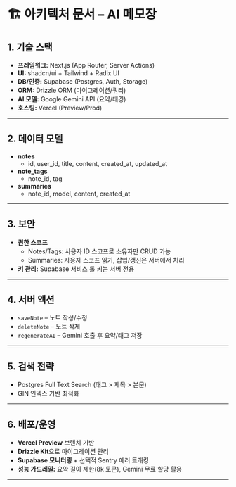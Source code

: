 # 🏗️ 아키텍처 문서 – AI 메모장

## 1. 기술 스택

-   **프레임워크:** Next.js (App Router, Server Actions)
-   **UI:** shadcn/ui + Tailwind + Radix UI
-   **DB/인증:** Supabase (Postgres, Auth, Storage)
-   **ORM:** Drizzle ORM (마이그레이션/쿼리)
-   **AI 모델:** Google Gemini API (요약/태깅)
-   **호스팅:** Vercel (Preview/Prod)

---

## 2. 데이터 모델

-   **notes**
    -   id, user_id, title, content, created_at, updated_at
-   **note_tags**
    -   note_id, tag
-   **summaries**
    -   note_id, model, content, created_at

---

## 3. 보안

-   **권한 스코프**
    -   Notes/Tags: 사용자 ID 스코프로 소유자만 CRUD 가능
    -   Summaries: 사용자 스코프 읽기, 삽입/갱신은 서버에서 처리
-   **키 관리:** Supabase 서비스 롤 키는 서버 전용

---

## 4. 서버 액션

-   `saveNote` – 노트 작성/수정
-   `deleteNote` – 노트 삭제
-   `regenerateAI` – Gemini 호출 후 요약/태그 저장

---

## 5. 검색 전략

-   Postgres Full Text Search (태그 > 제목 > 본문)
-   GIN 인덱스 기반 최적화

---

## 6. 배포/운영

-   **Vercel Preview** 브랜치 기반
-   **Drizzle Kit**으로 마이그레이션 관리
-   **Supabase 모니터링** + 선택적 Sentry 에러 트래킹
-   **성능 가드레일:** 요약 길이 제한(8k 토큰), Gemini 무료 할당 활용

---